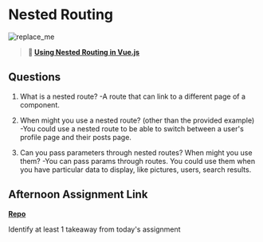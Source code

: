 # Nested Routing

![replace_me](https://codeworks.blob.core.windows.net/public/assets/img/illustrations/placeholder.svg)

> **📖 [Using Nested Routing in Vue.js](https://codeworksacademy.com/fs-student-guide/resources/wk6/04-Child-Routes)**

## Questions

1. What is a nested route?
  -A route that can link to a different page of a component. 

2. When might you use a nested route? (other than the provided example)
  -You could use a nested route to be able to switch between a user's profile page and their posts page. 

3. Can you pass parameters through nested routes? When might you use them?
  -You can pass params through routes. You could use them when you have particular data to display, like pictures, users, search results. 

## Afternoon Assignment Link

**[Repo](https://github.com/dustinbates/Bloggr)**

Identify at least 1 takeaway from today's assignment
